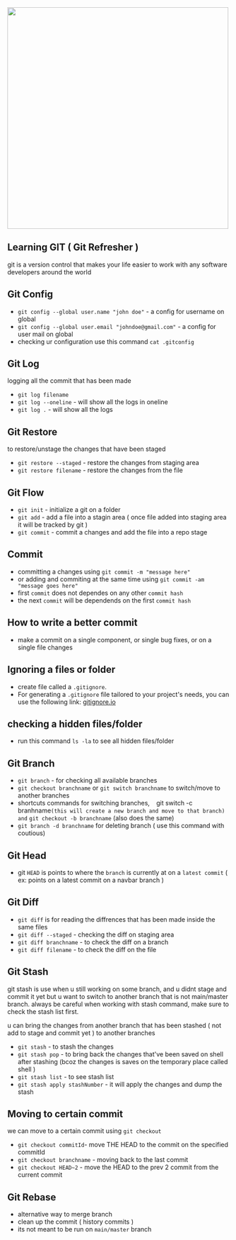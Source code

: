 <img src="https://miro.medium.com/max/1400/1*BCZkmZR1_YzDZy22Vn4uUw.png" width="500">

<!-- video stop at 2.15.03 -->

## Learning GIT ( Git Refresher )
  git is a version control that makes your life easier to work with any software developers around the world

## Git Config
 - `git config --global user.name "john doe"` - a config for username on global
 - `git config --global user.email "johndoe@gmail.com"` - a config for user mail on global
 - checking ur configuration use this command `cat .gitconfig`
  
## Git Log
 logging all the commit that has been made
 - `git log filename`
 - `git log --oneline` - will show all the logs in oneline
 - `git log .` - will show all the logs

## Git Restore
 to restore/unstage the changes that have been staged
 - `git restore --staged` - restore the changes from staging area
 - `git restore filename` - restore the changes from the file

## Git Flow
 - `git init` - initialize a git on a folder
 - `git add` - add a file into a stagin area ( once file added into staging area it will be tracked by git )
 - `git commit` - commit a changes and add the file into a repo stage

## Commit
 - committing a changes using `git commit -m "message here"`
 - or adding and commiting at the same time using `git commit -am "message goes here"`
 - first `commit` does not dependes on any other `commit hash`
 - the next `commit` will be dependends on the first `commit hash`

## How to write a better commit
 - make a commit on a single component, or single bug fixes, or on a single file changes

## Ignoring a files or folder
 - create file called a `.gitignore`.
 - For generating a `.gitignore` file tailored to your project's needs, you can use the following link: [gitignore.io](https://www.toptal.com/developers/gitignore)

## checking a hidden files/folder
- run this command `ls -la` to see all hidden files/folder

## Git Branch
- `git branch` - for checking all available branches
- `git checkout branchname` or `git switch branchname` to switch/move to another branches
- shortcuts commands for switching branches, `
  ` git switch -c branhname` (this will create a new branch and move to that branch) and `
  `git checkout -b branchname` (also does the same)
 - `git branch -d branchname` for deleting branch ( use this command with coutious)
  
## Git Head
  - git `HEAD` is points to where the `branch` is currently at on a `latest commit` ( ex: points on a latest commit on a navbar branch )

## Git Diff 
 - `git diff` is for reading the diffrences that has been made inside the same files
 - `git diff --staged` - checking the diff on staging area
 - `git diff branchname` - to check the diff on a branch
 - `git diff filename` - to check the diff on the file

## Git Stash
  git stash is use when u still working on some branch, and u didnt stage and commit it yet but u want to switch to another branch that is not main/master branch. 
  always be careful when working with stash command, make sure to check the stash list first.

  u can bring the changes from another branch that has been stashed ( not add to stage and commit yet ) to another branches
  - `git stash` - to stash the changes
  - `git stash pop` - to bring back the changes that've been saved on shell after stashing (bcoz the changes is saves on the temporary place called shell )
  - `git stash list` - to see stash list 
  - `git stash apply stashNumber` - it will apply the changes and dump the stash
  
 ## Moving to certain commit
 we can move to a certain commit using `git checkout`
 - `git checkout commitId`- move THE HEAD to the commit on the specified commitId
 - `git checkout branchname` - moving back to the last commit 
 - `git checkout HEAD~2` - move the HEAD to the prev 2 commit from the current commit

## Git Rebase 
 - alternative way to merge branch
 - clean up the commit ( history commits )
 - its not meant to be run on `main/master` branch